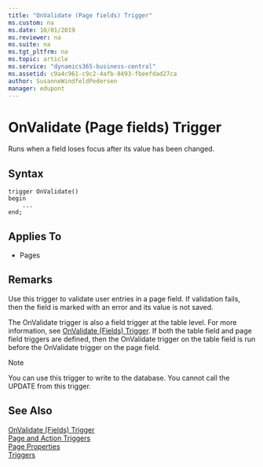 ```yaml
---
title: "OnValidate (Page fields) Trigger"
ms.custom: na
ms.date: 10/01/2019
ms.reviewer: na
ms.suite: na
ms.tgt_pltfrm: na
ms.topic: article
ms.service: "dynamics365-business-central"
ms.assetid: c9a4c961-c9c2-4afb-8493-fbeefdad27ca
author: SusanneWindfeldPedersen
manager: edupont
---
```




# OnValidate (Page fields) Trigger
Runs when a field loses focus after its value has been changed.  
  
## Syntax  
  
```  
trigger OnValidate()
begin
    ...
end;
```  
  
## Applies To  
  
-   Pages  
  
## Remarks  
 Use this trigger to validate user entries in a page field. If validation fails, then the field is marked with an error and its value is not saved.  
  
 The OnValidate trigger is also a field trigger at the table level. For more information, see [OnValidate (Fields) Trigger](devenv-onvalidate-fields-trigger.md). If both the table field and page field triggers are defined, then the OnValidate trigger on the table field is run before the OnValidate trigger on the page field.  
  
> [!NOTE]  
>  You can use this trigger to write to the database. You cannot call the UPDATE from this trigger.

## See Also  
 [OnValidate (Fields) Trigger](devenv-onvalidate-fields-trigger.md)  
 [Page and Action Triggers](devenv-page-and-action-triggers.md)  
 [Page Properties](../properties/devenv-page-properties.md)  
 [Triggers](devenv-triggers.md)  
